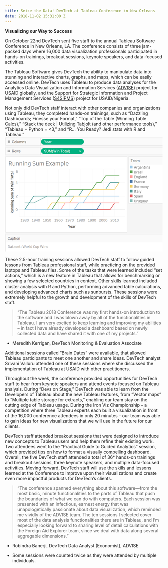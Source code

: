 ```yaml
---
title: Seize the Data! DevTech at Tableau Conference in New Orleans
date: 2018-11-02 15:31:00 Z
---
```


**Visualizing our Way to Success**

On October 22nd DevTech sent five staff to the annual Tableau Software Conference in New Orleans, LA. The conference consists of three jam-packed days where 16,000 data visualization professionals participated in hands-on trainings, breakout sessions, keynote speakers, and data-focused activities. 

The Tableau Software gives DevTech the ability to manipulate data into stunning and interactive charts, graphs, and maps, which can be easily accessed online. DevTech uses Tableau to produce data analyses for the Analytics Data Visualization and Information Services ([ADVISE](http://devtechsys.com/insights/2018/07/11/devtech-has-won-usaid-data-services-contract/)) project for USAID globally, and the Support for Strategic Information and Project Management Services ([S4SIPMS](http://devtechsys.com/projects/Nigeria-Support-for-Strategic/)) project for USAID/Nigeria.

Not only did DevTech staff interact with other companies and organizations using Tableau, they completed hands-on trainings, such as “Dazzling Dashboards; Finesse your Format,” “Top of the Table (Winning Table Calcs),” “Stack the deck | Utilizing Tabjolt (and other performance tools),” “Tableau + Python = <3,” and “R… You Ready? Jedi stats with R and Tableau.” ![Figure 3.png](/uploads/Figure%203.png)

These 2.5-hour training sessions allowed DevTech staff to follow guided lessons from Tableau professional staff, while practicing on the provided laptops and Tableau files. Some of the tasks that were learned included “set actions,” which is a new feature in Tableau that allows for benchmarking or showing a few selected countries in context. Other skills learned included cluster analysis with R and Python, performing advanced table calculations, and developing advanced charts such as sunbursts. These sessions were extremely helpful to the growth and development of the skills of DevTech staff.

> “The Tableau 2018 Conference was my first hands-on introduction to the software and I was blown away by all of the functionalities in Tableau. I am very excited to keep learning and improving my abilities – in fact I have already developed a dashboard based on newly collected data and have shared it with one of my projects.”
-	Meredith Kerrigan, DevTech Monitoring & Evaluation Associate

Additional sessions called “Brain Dates” were available, that allowed Tableau participants to meet one another and share ideas. DevTech analyst Srivani Valluru attended one of these sessions where she discussed the implementation of Tableau at USAID with other practitioners. 

Throughout the week, the conference provided opportunities for DevTech staff to hear from keynote speakers and attend events focused on Tableau analysis. During “Devs on Stage,” DevTech was able to learn from the Developers of Tableau about the new Tableau features, from “Vector maps” to “Multiple table storage for extracts,” enabling our team stay on the cutting edge of Tableau usage. During the Iron Viz Championship – a competition where three Tableau experts each built a visualization in front of the 16,000 conference attendees in only 20 minutes – our team was able to gain ideas for new visualizations that we will use in the future for our clients.

DevTech staff attended breakout sessions that were designed to introduce new concepts to Tableau users and help them refine their existing work. Two attendees went to the “Practical Guide to Guided Analytics” session, which provided tips on how to format a visually compelling dashboard. Overall, the five DevTech staff attended a total of 36* hands-on trainings and breakout sessions, three keynote speakers, and multiple data-focused activities. Moving forward, DevTech staff will use the skills and lessons learned at the Conference to improve upon their visualizations and create even more impactful products for DevTech’s clients.

> “The conference spanned everything about this software—from the most basic, minute functionalities to the parts of Tableau that push the boundaries of what we can do with computers. Each session was presented with an infectious, earnest energy that was unapologetically passionate about data visualization, which reminded me vividly of the ADVISE team. The ten sessions I selected cover most of the data analysis functionalities there are in Tableau, and I’m especially looking forward to sharing level of detail calculations with the Foreign Aid Explorer team, since we deal with data along several aggregable dimensions.”
-	Robindra Banerji, 
DevTech Data Analyst (Economist), ADVISE

* Some sessions were counted twice as they were attended by multiple individuals.